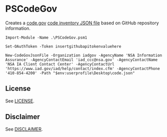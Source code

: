 # PSCodeGov
Creates a [code.gov](https://code.gov/) [code inventory JSON file](https://code.gov/#/policy-guide/docs/compliance/inventory-code) based on GitHub repository information.


```
Import-Module -Name .\PSCodeGov.psm1

Set-OAuthToken -Token insertgithubapitokenvaluehere

New-CodeGovJsonFile -Organization iadgov -AgencyName 'NSA Information Assurance' -AgencyContactEmail 'iad_ccc@nsa.gov' -AgencyContactName 'NSA IA Client Contact Center' -AgencyContactUrl 'https://www.iad.gov/iad/help/contact/index.cfm' -AgencyContactPhone '410-854-4200' -Path "$env:userprofile\Desktop\code.json"
```

## License
See [LICENSE](./LICENSE.md).

## Disclaimer
See [DISCLAIMER](./DISCLAIMER.md).